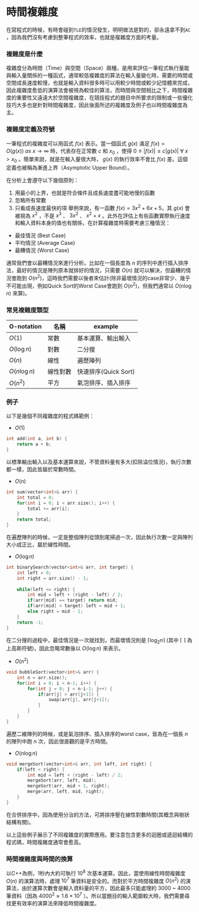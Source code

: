 # 時間複雜度

在寫程式的時候，有時會碰到`TLE`的情況發生，明明做法是對的，卻永遠拿不到`AC` ，因為我們沒有考慮到整筆程式的效率，也就是複雜度方面的考量。

### 複雜度是什麼

複雜度分為時間（Time）與空間（Space）兩種，是用來評估一筆程式執行量能與輸入量關係的一種函式，通常較低複雜度的算法在輸入量變化時，需要的時間或空間成長速度較慢，也就是輸入資料很多時可以用較少時間或較少記憶體來完成，因此複雜度愈低的演算法會被視為較佳的算法，而時間與空間相比之下，時間複雜度的重要性又遠遠大於空間複雜度，在競技程式的題目中所要求的限制或一些優化技巧大多也是針對時間複雜度，因此後面所述的複雜度及例子也以時間複雜度為主。

### 複雜度定義及符號

一筆程式的複雜度可以用函式 $f(x)$ 表示。當一個函式 $g(x)$ 滿足 $f(x)=O(g(x))\ as \ x\to \infty$ 時，代表存在正常數 $c$ 和 $x_0$ ，使得 $0\le |f(x)|\le c|g(x)|\ \forall\ x>x_0$ 。簡單來說，就是在輸入量很大時， $g(x)$ 的執行效率不會比 $f(x)$ 差。這個定義也被稱為漸進上界（Asymptotic Upper Bound）。

在分析上會遵守以下幾個原則：
1. 用最小的上界，也就是符合條件且成長速度盡可能地慢的函數
2. 忽略所有常數
3. 只看成長速度最快的項
舉例來說，有一函數 $f(x)=3x^2+6x+5$，其 $g(x)$ 會被視為 $x^2$ ，不是 $x^3$ 、 $3x^2$ 、 $x^2+x$ 。此外在評估上有些函數實際執行速度和輸入資料本身的值也有關係，在計算複雜度時需要考慮三種情況：

- 最佳情況 (Best Case)
- 平均情況 (Average Case)
- 最糟情況 (Worst Case)

通常我們會以最糟情況來進行分析。比如在一個長度為 $n$ 的序列中進行插入排序法，最好的情況是陣列原本就排好的情況，只需要 $O(n)$ 就可以解決，但最糟的情況會跑到 $O(n^2)$，這時我們需要以後者來估計(除非最壞情況的case非常少、幾乎不可能出現，例如Quick Sort的Worst Case會跑到 $O(n^2)$，但我們通常以 $O(n\log n)$ 來算)。

### 常見複雜度類型

| O-notation | 名稱 | example |
| ---------- | ---- | ------- |
| $O(1)$ | 常數 | 基本運算、輸出輸入 |
| $O(\log n)$ | 對數 | 二分搜 |
| $O(n)$ | 線性 | 遍歷陣列 |
| $O(n\log n)$ | 線性對數 | 快速排序(Quick Sort) |
| $O(n^2)$ | 平方 | 氣泡排序、插入排序 |

### 例子

以下是幾個不同複雜度的程式碼範例：

- $O(1)$

```cpp
int add(int a, int b) {
    return a + b;
}
```

以標準輸出輸入以及基本運算來說，不管資料量有多大(扣除溢位情況)，執行次數都一樣，因此皆屬於常數時間。

- $O(n)$

```cpp
int sum(vector<int>& arr) {
    int total = 0;
    for(int i = 0; i < arr.size(); i++) {
        total += arr[i];
    }
    return total;
}
```

在遍歷陣列的時候，一定是整個陣列從頭到尾掃過一次，因此執行次數一定與陣列大小成正比，屬於線性時間。

- $O(\log n)$

```cpp
int binarySearch(vector<int>& arr, int target) {
    int left = 0;
    int right = arr.size() - 1;
    
    while(left <= right) {
        int mid = left + (right - left) / 2;
        if(arr[mid] == target) return mid;
        if(arr[mid] < target) left = mid + 1;
        else right = mid - 1;
    }
    return -1;
}
```

在二分搜的過程中，最佳情況是一次就找到，而最壞情況則是 $\lceil \log_2 n\rceil$ (其中 $\lceil\ \rceil$ 為上高斯符號)，因此忽略常數後以 $O(\log n)$ 來表示。

- $O(n^2)$

```cpp
void bubbleSort(vector<int>& arr) {
    int n = arr.size();
    for(int i = 0; i < n-1; i++) {
        for(int j = 0; j < n-i-1; j++) {
            if(arr[j] > arr[j+1]) {
                swap(arr[j], arr[j+1]);
            }
        }
    }
}
```

遍歷二維陣列的時候，或是氣泡排序、插入排序的worst case，皆為在一個長 $n$ 的陣列中跑 $n$ 次，因此很直觀的是平方時間。

- $O(n \log n)$

```cpp
void mergeSort(vector<int>& arr, int left, int right) {
    if(left < right) {
        int mid = left + (right - left) / 2;
        mergeSort(arr, left, mid);
        mergeSort(arr, mid + 1, right);
        merge(arr, left, mid, right);
    }
}
```

在合併排序中，因為使用分治的方法，可將排序壓在線性對數時間(其概念與樹狀結構有關)。

以上這些例子展示了不同複雜度的實際應用。要注意包含更多的迴圈或遞迴結構的程式碼，時間複雜度通常會愈高。

### 時間複雜度與時間的換算

以C++為例，1秒內大約可執行 $10^8$ 次基本運算。因此，當使用線性時間複雜度 $O(n)$ 的演算法時，處理 $10^7$ 筆資料是安全的。而對於平方時間複雜度 $O(n^2)$ 的演算法，由於運算次數會是輸入資料量的平方，因此最多只能處理約 $3000$ ~ $4000$ 筆資料（因為 $4000^2 ≈ 1.6×10^7$ ）。所以當題目的輸入範圍較大時，我們需要尋找更有效率的演算法來降低時間複雜度。

